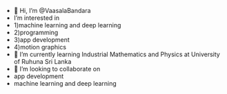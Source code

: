 - 👋 Hi, I’m @VaasalaBandara
-  I’m interested in 
- 1)machine learning and deep learning
- 2)programming
- 3)app development
- 4)motion graphics
- 🌱 I’m currently learning Industrial Mathematics and Physics at University of Ruhuna Sri Lanka
- 💞️ I’m looking to collaborate on 
- app development
- machine learning and deep learning

<!---
VaasalaBandara/VaasalaBandara is a ✨ special ✨ repository because its `README.md` (this file) appears on your GitHub profile.
You can click the Preview link to take a look at your changes.
--->

